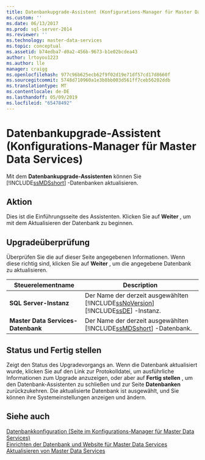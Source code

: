 ```yaml
---
title: Datenbankupgrade-Assistent (Konfigurations-Manager für Master Data Services) | Microsoft-Dokumentation
ms.custom: ''
ms.date: 06/13/2017
ms.prod: sql-server-2014
ms.reviewer: ''
ms.technology: master-data-services
ms.topic: conceptual
ms.assetid: b74edba7-d0a2-456b-9673-b1e02bcdea43
author: lrtoyou1223
ms.author: lle
manager: craigg
ms.openlocfilehash: 977c96b625ecb62f9f02d19e71df57cd17d8660f
ms.sourcegitcommit: 5748d710960a1e3b8bb003d561ff7ceb56202ddb
ms.translationtype: MT
ms.contentlocale: de-DE
ms.lasthandoff: 05/09/2019
ms.locfileid: "65478492"
---
```

# <a name="upgrade-database-wizard-master-data-services-configuration-manager"></a>Datenbankupgrade-Assistent (Konfigurations-Manager für Master Data Services)
  Mit dem **Datenbankupgrade-Assistenten** können Sie [!INCLUDE[ssMDSshort](../includes/ssmdsshort-md.md)] -Datenbanken aktualisieren.  
  
## <a name="action"></a>Aktion  
 Dies ist die Einführungsseite des Assistenten. Klicken Sie auf **Weiter** , um mit dem Aktualisieren der Datenbank zu beginnen.  
  
## <a name="upgrade-review"></a>Upgradeüberprüfung  
 Überprüfen Sie die auf dieser Seite angegebenen Informationen. Wenn diese richtig sind, klicken Sie auf **Weiter** , um die angegebene Datenbank zu aktualisieren.  
  
|Steuerelementname|Description|  
|------------------|-----------------|  
|**SQL Server-Instanz**|Der Name der derzeit ausgewählten [!INCLUDE[ssNoVersion](../includes/ssnoversion-md.md)][!INCLUDE[ssDE](../includes/ssde-md.md)] -Instanz.|  
|**Master Data Services-Datenbank**|Der Name der derzeit ausgewählten [!INCLUDE[ssMDSshort](../includes/ssmdsshort-md.md)] -Datenbank.|  
  
## <a name="progress-and-finish"></a>Status und Fertig stellen  
 Zeigt den Status des Upgradevorgangs an. Wenn die Datenbank aktualisiert wurde, klicken Sie auf den Link zur Protokolldatei, um ausführliche Informationen zum Upgrade anzuzeigen, oder aber auf **Fertig stellen** , um den Datenbank-Assistenten zu schließen und zur Seite **Datenbanken** zurückzukehren. Die aktualisierte Datenbank ist ausgewählt, und Sie können ihre Systemeinstellungen anzeigen und ändern.  
  
## <a name="see-also"></a>Siehe auch  
 [Datenbankkonfiguration &#40;Seite im Konfigurations-Manager für Master Data Services&#41;](../../2014/master-data-services/database-configuration-page-master-data-services-configuration-manager.md)   
 [Einrichten der Datenbank und Website für Master Data Services](set-up-the-database-and-website-for-master-data-services.md)   
 [Aktualisieren von Master Data Services](../database-engine/install-windows/upgrade-master-data-services.md)  
  
  
